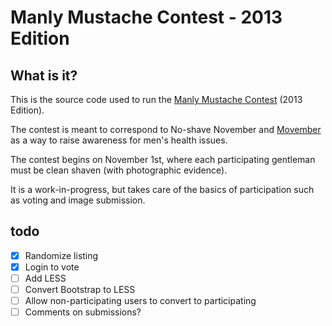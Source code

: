 Manly Mustache Contest - 2013 Edition
=====================================

What is it?
-----------

This is the source code used to run the [Manly Mustache Contest](http://mustache.chryso.net) (2013 Edition).

The contest is meant to correspond to No-shave November and [Movember](http://us.movember.com) as a way to raise awareness for men's health issues.

The contest begins on November 1st, where each participating gentleman must be clean shaven (with photographic evidence).

It is a work-in-progress, but takes care of the basics of participation such as voting and image submission.

todo
----
- [x] Randomize listing
- [x] Login to vote
- [ ] Add LESS
- [ ] Convert Bootstrap to LESS
- [ ] Allow non-participating users to convert to participating
- [ ] Comments on submissions?
